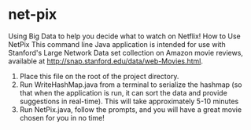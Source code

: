 # net-pix
Using Big Data to help you decide what to watch on Netflix!
How to Use NetPix
This command line Java application is intended for use with Stanford's Large Network Data set collection on Amazon movie reviews, available at http://snap.stanford.edu/data/web-Movies.html.
1. Place this file on the root of the project directory. 
2. Run WriteHashMap.java from a terminal to serialize the hashmap (so that when the application is run, it can sort the data and provide suggestions in real-time). This will take approximately 5-10 minutes
3. Run NetPix.java, follow the prompts, and you will have a great movie chosen for you in no time! 
